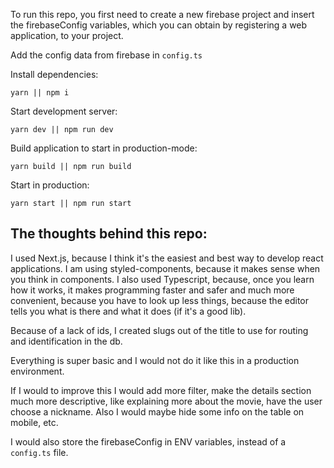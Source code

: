 To run this repo, you first need to create a new firebase project and insert the firebaseConfig variables, which you can obtain by registering a web application, to your project.

Add the config data from firebase in `config.ts`

Install dependencies:

```
yarn || npm i
```

Start development server:

```
yarn dev || npm run dev
```

Build application to start in production-mode:

```
yarn build || npm run build
```

Start in production:

```
yarn start || npm run start
```

## The thoughts behind this repo:

I used Next.js, because I think it's the easiest and best way to develop react applications. I am using styled-components, because it makes sense when you think in components. I also used Typescript, because, once you learn how it works, it makes programming faster and safer and much more convenient, because you have to look up less things, because the editor tells you what is there and what it does (if it's a good lib).

Because of a lack of ids, I created slugs out of the title to use for routing and identification in the db.

Everything is super basic and I would not do it like this in a production environment.

If I would to improve this I would add more filter, make the details section much more descriptive, like explaining more about the movie, have the user choose a nickname. Also I would maybe hide some info on the table on mobile, etc.

I would also store the firebaseConfig in ENV variables, instead of a `config.ts` file.
